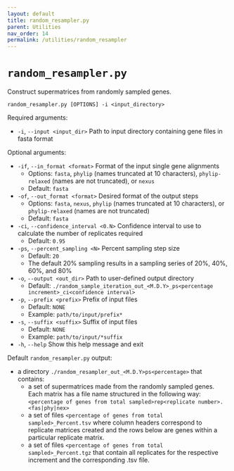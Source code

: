 ```yaml
---
layout: default
title: random_resampler.py
parent: Utilities
nav_order: 14
permalink: /utilities/random_resampler
---
```


# `random_resampler.py`

Construct supermatrices from randomly sampled genes.

`random_resampler.py [OPTIONS] -i <input_directory>`

Required arguments:
 - `-i`, `--input <input_dir>` Path to input directory containing gene files in fasta format

Optional arguments:
- `-if`, `--in_format <format>` Format of the input single gene alignments
  - Options: `fasta`, `phylip` (names truncated at 10 characters), `phylip-relaxed` (names are not truncated), or `nexus`
  - Default: `fasta`
- `-of`, `--out_format <format>` Desired format of the output steps
  - Options: `fasta`, `nexus`, `phylip` (names truncated at 10 characters), or `phylip-relaxed` (names are not truncated)
  - Default: `fasta`
- `-ci`, `--confidence_interval <0.N>` Confidence interval to use to calculate the number of replicates required
  - Default: `0.95`
- `-ps`, `--percent_sampling <N>` Percent sampling step size
  - Default: `20`
  - The default 20% sampling results in a sampling series of 20%, 40%, 60%, and 80%
- `-o`, `--output <out_dir>` Path to user-defined output directory
  - Default: `./random_sample_iteration_out_<M.D.Y>_ps<percentage increment>_ci<confidence interval>`
- `-p`, `--prefix <prefix>` Prefix of input files
  - Default: `NONE`
  - Example: `path/to/input/prefix*`
- `-s`, `--suffix <suffix>` Suffix of input files
  - Default: `NONE`
  - Example: `path/to/input/*suffix`
- `-h`, `--help` Show this help message and exit

Default `random_resampler.py` output:
- a directory `./random_resampler_out_<M.D.Y>ps<percentage>` that contains:
  - a set of supermatrices made from the randomly sampled genes. Each matrix has a file name structured in the following way: `<percentage of genes from total sampled>rep<replicate number>.<fas|phy|nex>`
  - a set of files `<percentage of genes from total sampled>_Percent.tsv` where column headers correspond to replicate matrices created and the rows below are genes within a particular replicate matrix.
  - a set of files `<percentage of genes from total sampled>_Percent.tgz` that contain all replicates for the respective increment and the corresponding .tsv file.
